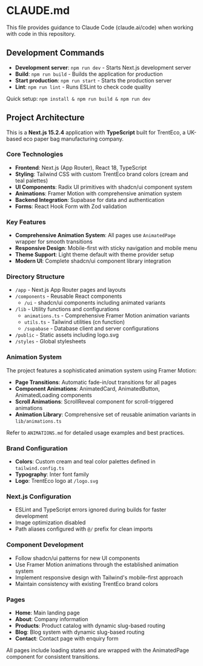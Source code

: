 # CLAUDE.md

This file provides guidance to Claude Code (claude.ai/code) when working with code in this repository.

## Development Commands

- **Development server**: `npm run dev` - Starts Next.js development server
- **Build**: `npm run build` - Builds the application for production
- **Start production**: `npm run start` - Starts the production server
- **Lint**: `npm run lint` - Runs ESLint to check code quality

Quick setup: `npm install & npm run build & npm run dev`

## Project Architecture

This is a **Next.js 15.2.4** application with **TypeScript** built for TrentEco, a UK-based eco paper bag manufacturing company.

### Core Technologies
- **Frontend**: Next.js (App Router), React 18, TypeScript
- **Styling**: Tailwind CSS with custom TrentEco brand colors (cream and teal palettes)
- **UI Components**: Radix UI primitives with shadcn/ui component system
- **Animations**: Framer Motion with comprehensive animation system
- **Backend Integration**: Supabase for data and authentication
- **Forms**: React Hook Form with Zod validation

### Key Features
- **Comprehensive Animation System**: All pages use `AnimatedPage` wrapper for smooth transitions
- **Responsive Design**: Mobile-first with sticky navigation and mobile menu
- **Theme Support**: Light theme default with theme provider setup
- **Modern UI**: Complete shadcn/ui component library integration

### Directory Structure
- `/app` - Next.js App Router pages and layouts
- `/components` - Reusable React components
  - `/ui` - shadcn/ui components including animated variants
- `/lib` - Utility functions and configurations
  - `animations.ts` - Comprehensive Framer Motion animation variants
  - `utils.ts` - Tailwind utilities (cn function)
  - `/supabase` - Database client and server configurations
- `/public` - Static assets including logo.svg
- `/styles` - Global stylesheets

### Animation System
The project features a sophisticated animation system using Framer Motion:
- **Page Transitions**: Automatic fade-in/out transitions for all pages
- **Component Animations**: AnimatedCard, AnimatedButton, AnimatedLoading components
- **Scroll Animations**: ScrollReveal component for scroll-triggered animations
- **Animation Library**: Comprehensive set of reusable animation variants in `lib/animations.ts`

Refer to `ANIMATIONS.md` for detailed usage examples and best practices.

### Brand Configuration
- **Colors**: Custom cream and teal color palettes defined in `tailwind.config.ts`
- **Typography**: Inter font family
- **Logo**: TrentEco logo at `/logo.svg`

### Next.js Configuration
- ESLint and TypeScript errors ignored during builds for faster development
- Image optimization disabled
- Path aliases configured with `@/` prefix for clean imports

### Component Development
- Follow shadcn/ui patterns for new UI components
- Use Framer Motion animations through the established animation system
- Implement responsive design with Tailwind's mobile-first approach
- Maintain consistency with existing TrentEco brand colors

### Pages
- **Home**: Main landing page
- **About**: Company information
- **Products**: Product catalog with dynamic slug-based routing
- **Blog**: Blog system with dynamic slug-based routing
- **Contact**: Contact page with enquiry form

All pages include loading states and are wrapped with the AnimatedPage component for consistent transitions.
